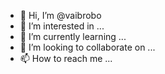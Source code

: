 - 👋 Hi, I’m @vaibrobo
- 👀 I’m interested in ...
- 🌱 I’m currently learning ...
- 💞️ I’m looking to collaborate on ...
- 📫 How to reach me ...

<!---
vaibrobo/vaibrobo is a ✨ special ✨ repository because its `README.md` (this file) appears on your GitHub profile.
You can click the Preview link to take a look at your changes.
--->
